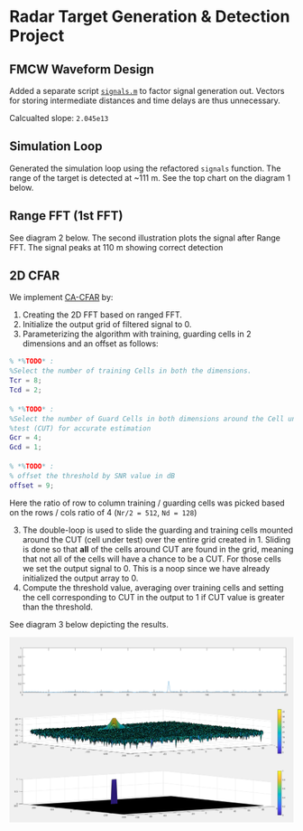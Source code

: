 # Radar Target Generation & Detection Project

## FMCW Waveform Design

Added a separate script [`signals.m`](signals.m) to factor signal generation out. Vectors for storing intermediate distances and time delays are thus unnecessary.

Calcualted slope: `2.045e13`

## Simulation Loop

Generated the simulation loop using the refactored `signals` function. The range of the target is detected at ~111 m. See the top chart on the diagram 1 below.


## Range FFT (1st FFT)

See diagram 2 below. The second illustration plots the signal after Range FFT. The signal peaks at 110 m showing correct detection

## 2D CFAR

We implement [CA-CFAR](https://en.wikipedia.org/wiki/Constant_false_alarm_rate) by:
1. Creating the 2D FFT based on ranged FFT.
2. Initialize the output grid of filtered signal to 0.
3. Parameterizing the algorithm with training, guarding cells in 2 dimensions and an offset as follows:

```matlab
% *%TODO* :
%Select the number of training Cells in both the dimensions.
Tcr = 8;
Tcd = 2;

% *%TODO* :
%Select the number of Guard Cells in both dimensions around the Cell under 
%test (CUT) for accurate estimation
Gcr = 4;
Gcd = 1;

% *%TODO* :
% offset the threshold by SNR value in dB
offset = 9;
```

Here the ratio of row to column training / guarding cells was picked based on the rows / cols ratio of 4 (`Nr/2 = 512`, `Nd = 128`)

3. The double-loop is used to slide the guarding and training cells mounted around the CUT (cell under test) over the entire grid created in 1. Sliding is done so that **all** of the cells around CUT are found in the grid, meaning that not all of the cells will have a chance to be a CUT. For those cells we set the output signal to 0. This is a noop since we have already initialized the output array to 0.
4. Compute the threshold value, averaging over training cells and setting the cell corresponding to CUT in the output to 1 if CUT value is greater than the threshold.


See diagram 3 below depicting the results.

![illustration](images/graphs.png)